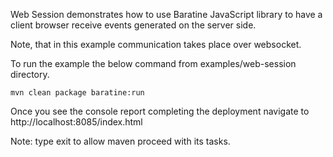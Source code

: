 Web Session demonstrates how to use Baratine JavaScript library to have a client
browser receive events generated on the server side. 

Note, that in this example communication takes place over websocket. 

To run the example the below command from examples/web-session directory.

    mvn clean package baratine:run
    
Once you see the console report completing the deployment navigate to 
http://localhost:8085/index.html
    
Note: type exit <enter> to allow maven proceed with its tasks.